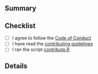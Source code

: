 ## Summary



## Checklist

- [ ] I agree to follow the [Code of Conduct][conduct]
- [ ] I have read the [contributing guidelines][contributing]
- [ ] I ran the script [contribute.R][]

[conduct]: https://github.com/jdblischak/workflowr/blob/master/CODE_OF_CONDUCT.md
[contributing]: https://github.com/jdblischak/workflowr/blob/master/CONTRIBUTING.md
[contribute.R]: https://github.com/jdblischak/workflowr/blob/master/CONTRIBUTING.R

## Details

